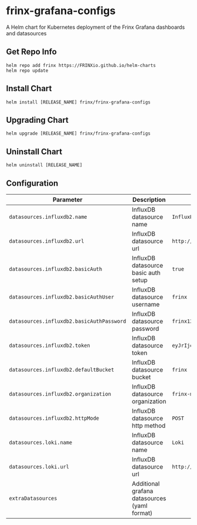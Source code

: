 # frinx-grafana-configs

A Helm chart for Kubernetes deployment of the Frinx Grafana dashboards and datasources

## Get Repo Info

```console
helm repo add frinx https://FRINXio.github.io/helm-charts
helm repo update
```

## Install Chart

```console
helm install [RELEASE_NAME] frinx/frinx-grafana-configs
```

## Upgrading Chart

```console
helm upgrade [RELEASE_NAME] frinx/frinx-grafana-configs
```

## Uninstall Chart

```console
helm uninstall [RELEASE_NAME]
```

## Configuration

| Parameter | Description | Default |
|-----------|-------------|---------|
| `datasources.influxdb2.name` | InfluxDB datasource name | `InfluxDB` |
| `datasources.influxdb2.url` | InfluxDB datasource url | `http://influxdb` |
| `datasources.influxdb2.basicAuth` | InfluxDB datasource basic auth setup | `true` |
| `datasources.influxdb2.basicAuthUser` | InfluxDB datasource username | `frinx` |
| `datasources.influxdb2.basicAuthPassword` |  InfluxDB datasource password | `frinx123!` |
| `datasources.influxdb2.token` | InfluxDB datasource token | `eyJrIjoiN09MSVpVZjlVRG1xNHlLNXpVbmZJOXFLWU1GOXFxNEIiLCJuIjoic3Nzc3MiLCJpZCI6MX0` |
| `datasources.influxdb2.defaultBucket` | InfluxDB datasource bucket | `frinx` |
| `datasources.influxdb2.organization` | InfluxDB datasource organization | `frinx-machine` |
| `datasources.influxdb2.httpMode` | InfluxDB datasource http method | `POST` |
| `datasources.loki.name` | InfluxDB datasource name | `Loki` |
| `datasources.loki.url` | InfluxDB datasource url | `http://loki:3100` |
| `extraDatasources` | Additional grafana datasources (yaml format) |  |


